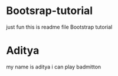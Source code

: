 # Bootsrap-tutorial
just fun this is readme file
Bootstrap tutorial

# Aditya
my name is aditya 
i can play badmitton

